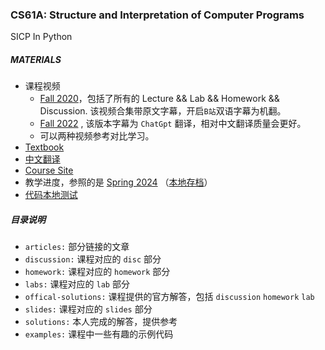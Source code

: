 ### CS61A: Structure and Interpretation of Computer Programs

SICP In Python

##### MATERIALS

- 课程视频 
  - [Fall 2020](https://www.bilibili.com/video/BV1s3411G7yM)，包括了所有的 Lecture && Lab && Homework && Discussion. 该视频合集带原文字幕，开启`B站`双语字幕为机翻。
  - [Fall 2022](https://www.bilibili.com/video/BV1d142167qi/) , 该版本字幕为 `ChatGpt` 翻译，相对中文翻译质量会更好。
  - 可以两种视频参考对比学习。
- [Textbook](https://www.composingprograms.com/)
- [中文翻译](https://composingprograms.netlify.app/)
- [Course Site](https://cs61a.org/)
- 教学进度，参照的是 [Spring 2024](https://cs61a.org/) （[本地存档](./Calendar.md)）
- [代码本地测试](articles/using-ok.md)

##### 目录说明

- `articles:` 部分链接的文章
- `discussion:` 课程对应的 `disc` 部分
-  `homework:` 课程对应的 `homework` 部分
- `labs:` 课程对应的 `lab` 部分
- `offical-solutions:` 课程提供的官方解答，包括 `discussion` `homework` `lab`
- `slides:` 课程对应的 `slides` 部分
- `solutions:` 本人完成的解答，提供参考
- `examples:` 课程中一些有趣的示例代码

